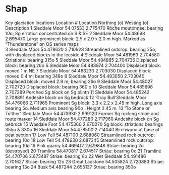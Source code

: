 # Shap
Key glaciation locations
Location # 	Location	Northing (o)	Westing (o)	Description
1	Sleddale Moor	54.07533	2.775470	Rôche moutonnée: bearing 10o; Sg erratics concentrated on S & SE
2	Sleddale Moor	54.48698	2.695470	Large prominent block: 2.5 x 2.0 x 2.0 m high. Marked as “Thunderstone” on OS series maps				
3	Sleddale Moor	54.478620	2.710928	Streamlined outcrop: bearing 25o, with displaced blocks in the leeside
4	Sleddale Moor	54.481969 	2.704580	Striations: bearing 315o
5	Sleddale Moor	54.484865	2.704736	Displaced block: bearing 26o 
6	Sleddale Moor	54.483974	2.704400	Displaced block: moved 1 m NE
7	Sleddale Moor	54.483230	2.703030	Displaced block: moved 0.4 m; bearing 348o
8	Sleddale Moor	54.483050	2.703040	Displaced block: moved 2.9 m; bearing 26o
9	Sleddale Moor	54.48027	2.702720	Displaced block: bearing 360 o
10	Sleddale Moor	54.485698	2.707289	Perched Sg block on Sg plinth
11	Sleddale Moor	54.485242	2.708891	Andesite block on Sg bedrock
12	‘Gray Bull‘Sleddale Moor	54.476066	2.711965	Prominent Sg block: 3.3 x 2.2 x 2.45 m high. Long axis bearing 5o. Medium axis bearing 90o . Height 2.45 m.
13	‘To Stone or To’ther’ Sleddale Moor	54.473930	2.699120	Former Sg rocking stone and route marker
14	Sleddale Moor	54.477280	2.717960	Andesite block on Sg bedrock
15	Wasdale Foot	54.475360 	2.670270	Sg block: striations bearings 355o & 330o
16	Sleddale Moor	54.478500	2.714040	Birchwood at base of peat section
17	Low Fell	54.487100	2.688060	Streamlined rock outcrop: bearing 10o
18	Low Fell	54.478630	2.687345	Streamlined rock outcrop: bearing 10o
19	Pink quarry	54.469412	2.679848	Striae: bearing 2o (destroyed)
20	Tramline	54.470817	2.674517	Striae: bearing 0o
21	Tramline	54.470706	2.673497	Striae: bearing 6o
22	Wet Sleddale	54.491486	2.701627	Striae: bearing 12o
23	Great Ladstone	54.505824	2.720883	Striae: bearing 13o
24	Busk	54.487244	2.655137	Striae: bearing 350o
